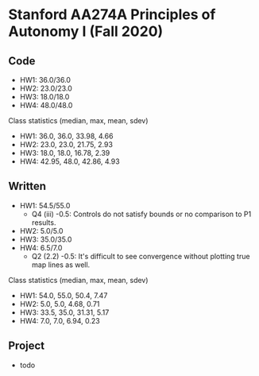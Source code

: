 # Stanford AA274A Principles of Autonomy I (Fall 2020)

## Code
* HW1: 36.0/36.0
* HW2: 23.0/23.0
* HW3: 18.0/18.0
* HW4: 48.0/48.0

Class statistics (median, max, mean, sdev)
* HW1: 36.0, 36.0, 33.98, 4.66
* HW2: 23.0, 23.0, 21.75, 2.93
* HW3: 18.0, 18.0, 16.78, 2.39
* HW4: 42.95, 48.0, 42.86, 4.93

## Written
* HW1: 54.5/55.0
    * Q4 (iii) -0.5: Controls do not satisfy bounds or no comparison to P1 results.
* HW2: 5.0/5.0
* HW3: 35.0/35.0
* HW4: 6.5/7.0
   * Q2 (2.2) -0.5: It's difficult to see convergence without plotting true map lines as well.

Class statistics (median, max, mean, sdev)
* HW1: 54.0, 55.0, 50.4, 7.47
* HW2: 5.0, 5.0, 4.68, 0.71
* HW3: 33.5, 35.0, 31.31, 5.17
* HW4: 7.0, 7.0, 6.94, 0.23

## Project
* todo
